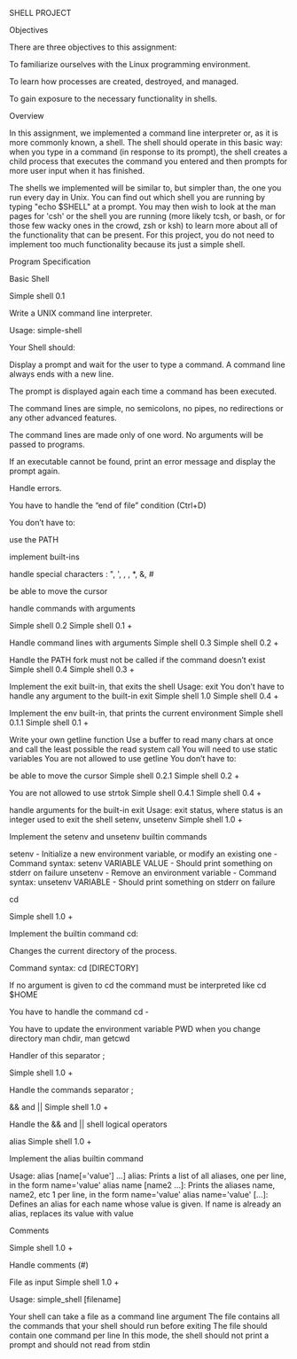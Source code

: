 SHELL PROJECT

Objectives

There are three objectives to this assignment:

To familiarize ourselves with the Linux programming environment.

To learn how processes are created, destroyed, and managed.

To gain exposure to the necessary functionality in shells.

Overview

In this assignment, we implemented a command line interpreter or, as it is more commonly known, a shell. The shell should operate in this basic way: when you type in a command (in response to its prompt), the shell creates a child process that executes the command you entered and then prompts for more user input when it has finished.

The shells we implemented will be similar to, but simpler than, the one you run every day in Unix. You can find out which shell you are running by typing "echo $SHELL" at a prompt. You may then wish to look at the man pages for 'csh' or the shell you are running (more likely tcsh, or bash, or for those few wacky ones in the crowd, zsh or ksh) to learn more about all of the functionality that can be present. For this project, you do not need to implement too much functionality because its just a simple shell.


Program Specification

Basic Shell

Simple shell 0.1

Write a UNIX command line interpreter.

Usage: simple-shell

Your Shell should:

Display a prompt and wait for the user to type a command. A command line always ends with a new line.

The prompt is displayed again each time a command has been executed.

The command lines are simple, no semicolons, no pipes, no redirections or any other advanced features.

The command lines are made only of one word. No arguments will be passed to programs.

If an executable cannot be found, print an error message and display the prompt again.

Handle errors.

You have to handle the “end of file” condition (Ctrl+D)

You don’t have to:

use the PATH

implement built-ins

handle special characters : ", ', , \, *, &, #

be able to move the cursor

handle commands with arguments

Simple shell 0.2
Simple shell 0.1 +

Handle command lines with arguments
Simple shell 0.3
Simple shell 0.2 +

Handle the PATH
fork must not be called if the command doesn’t exist
Simple shell 0.4
Simple shell 0.3 +

Implement the exit built-in, that exits the shell
Usage: exit
You don’t have to handle any argument to the built-in exit
Simple shell 1.0
Simple shell 0.4 +

Implement the env built-in, that prints the current environment
Simple shell 0.1.1
Simple shell 0.1 +

Write your own getline function
Use a buffer to read many chars at once and call the least possible the read system call
You will need to use static variables
You are not allowed to use getline
You don’t have to:

be able to move the cursor
Simple shell 0.2.1
Simple shell 0.2 +

You are not allowed to use strtok
Simple shell 0.4.1
Simple shell 0.4 +

handle arguments for the built-in exit
Usage: exit status, where status is an integer used to exit the shell
setenv, unsetenv
Simple shell 1.0 +

Implement the setenv and unsetenv builtin commands

setenv - Initialize a new environment variable, or modify an existing one - Command syntax: setenv VARIABLE VALUE - Should print something on stderr on failure unsetenv - Remove an environment variable - Command syntax: unsetenv VARIABLE - Should print something on stderr on failure

cd

Simple shell 1.0 +

Implement the builtin command cd:

Changes the current directory of the process.

Command syntax: cd [DIRECTORY]

If no argument is given to cd the command must be interpreted like cd $HOME

You have to handle the command cd -

You have to update the environment variable PWD when you change directory man chdir, man getcwd

Handler of this separator ;

Simple shell 1.0 +

Handle the commands separator ;

&& and ||
Simple shell 1.0 +

Handle the && and || shell logical operators

alias
Simple shell 1.0 +


Implement the alias builtin command

Usage: alias [name[='value'] ...]
alias: Prints a list of all aliases, one per line, in the form name='value'
alias name [name2 ...]: Prints the aliases name, name2, etc 1 per line, in the form name='value'
alias name='value' [...]: Defines an alias for each name whose value is given. If name is already an alias, replaces its value with value

Comments

Simple shell 1.0 +

Handle comments (#)

File as input
Simple shell 1.0 +

Usage: simple_shell [filename]

Your shell can take a file as a command line argument
The file contains all the commands that your shell should run before exiting
The file should contain one command per line
In this mode, the shell should not print a prompt and should not read from stdin
